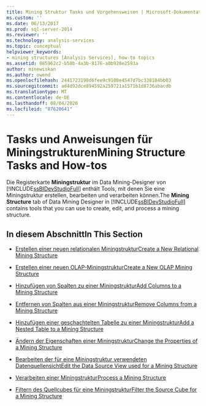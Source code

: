 ```yaml
---
title: Mining Struktur Tasks und Vorgehensweisen | Microsoft-Dokumentation
ms.custom: ''
ms.date: 06/13/2017
ms.prod: sql-server-2014
ms.reviewer: ''
ms.technology: analysis-services
ms.topic: conceptual
helpviewer_keywords:
- mining structures [Analysis Services], how-to topics
ms.assetid: 085962c2-b50b-4a3b-8176-a0b920e2593a
author: minewiskan
ms.author: owend
ms.openlocfilehash: 2441723198d6fee9c9108e4547d7bc338184bb03
ms.sourcegitcommit: ad4d92dce894592a259721a1571b1d8736abacdb
ms.translationtype: MT
ms.contentlocale: de-DE
ms.lasthandoff: 08/04/2020
ms.locfileid: "87620641"
---
```

# <a name="mining-structure-tasks-and-how-tos"></a><span data-ttu-id="cdd25-102">Tasks und Anweisungen für Miningstrukturen</span><span class="sxs-lookup"><span data-stu-id="cdd25-102">Mining Structure Tasks and How-tos</span></span>
  <span data-ttu-id="cdd25-103">Die Registerkarte **Miningstruktur** im Data Mining-Designer von [!INCLUDE[ssBIDevStudioFull](../../includes/ssbidevstudiofull-md.md)] enthält Tools, mit denen Sie eine Miningstruktur erstellen, bearbeiten und verarbeiten können.</span><span class="sxs-lookup"><span data-stu-id="cdd25-103">The **Mining Structure** tab of Data Mining Designer in [!INCLUDE[ssBIDevStudioFull](../../includes/ssbidevstudiofull-md.md)] contains tools that you can use to create, edit, and process a mining structure.</span></span>  
  
## <a name="in-this-section"></a><span data-ttu-id="cdd25-104">In diesem Abschnitt</span><span class="sxs-lookup"><span data-stu-id="cdd25-104">In This Section</span></span>  
  
-   [<span data-ttu-id="cdd25-105">Erstellen einer neuen relationalen Miningstruktur</span><span class="sxs-lookup"><span data-stu-id="cdd25-105">Create a New Relational Mining Structure</span></span>](create-a-new-relational-mining-structure.md)  
  
-   [<span data-ttu-id="cdd25-106">Erstellen einer neuen OLAP-Miningstruktur</span><span class="sxs-lookup"><span data-stu-id="cdd25-106">Create a New OLAP Mining Structure</span></span>](create-a-new-olap-mining-structure.md)  
  
-   [<span data-ttu-id="cdd25-107">Hinzufügen von Spalten zu einer Miningstruktur</span><span class="sxs-lookup"><span data-stu-id="cdd25-107">Add Columns to a Mining Structure</span></span>](add-columns-to-a-mining-structure.md)  
  
-   [<span data-ttu-id="cdd25-108">Entfernen von Spalten aus einer Miningstruktur</span><span class="sxs-lookup"><span data-stu-id="cdd25-108">Remove Columns from a Mining Structure</span></span>](remove-columns-from-a-mining-structure.md)  
  
-   [<span data-ttu-id="cdd25-109">Hinzufügen einer geschachtelten Tabelle zu einer Miningstruktur</span><span class="sxs-lookup"><span data-stu-id="cdd25-109">Add a Nested Table to a Mining Structure</span></span>](add-a-nested-table-to-a-mining-structure.md)  
  
-   [<span data-ttu-id="cdd25-110">Ändern der Eigenschaften einer Miningstruktur</span><span class="sxs-lookup"><span data-stu-id="cdd25-110">Change the Properties of a Mining Structure</span></span>](change-the-properties-of-a-mining-structure.md)  
  
-   [<span data-ttu-id="cdd25-111">Bearbeiten der für eine Miningstruktur verwendeten Datenquellensicht</span><span class="sxs-lookup"><span data-stu-id="cdd25-111">Edit the Data Source View used for a Mining Structure</span></span>](edit-the-data-source-view-used-for-a-mining-structure.md)  
  
-   [<span data-ttu-id="cdd25-112">Verarbeiten einer Miningstruktur</span><span class="sxs-lookup"><span data-stu-id="cdd25-112">Process a Mining Structure</span></span>](process-a-mining-structure.md)  
  
-   [<span data-ttu-id="cdd25-113">Filtern des Quellcubes für eine Miningstruktur</span><span class="sxs-lookup"><span data-stu-id="cdd25-113">Filter the Source Cube for a Mining Structure</span></span>](../filter-the-source-cube-for-a-mining-structure.md)  
  
  
